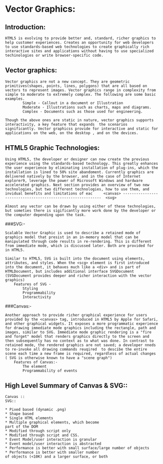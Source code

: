 Vector Graphics:
===============

Introduction:
-------------
	HTML5 is evolving to provide better and, standard, richer graphics to help customer experiences. Creates an opportunity for web developers to use standards-based web technologies to create graphically rich interactive sites and applications without having to use specialized techinologies or write browser-specific code. 



Vector graphics:
---------------
	Vector graphics are not a new concept. They are geometric primitives(shapes, points, lines, polygons) that are all based on vectors to represent images. Vector graphics range in complexity from simple to moderate to extremely complex. The following are some basic examples. 
			Simple - Callout in a document or Illustration 
			Moderate - Illustrations such as charts, maps and diagrams. 
			Complex - Documents such as those used for engineering. 

	Though the above ones are static in nature, vector graphics supports interactivity, a key feature that expands 	the scenarios significantly. Vector graphicss provide for interactive and static for applications on the web, on the desktop , and on the devices. 


HTML5 Graphic Technologies: 
---------------------------

	Using HTML5, the developer or designer can now create the previous experience using the standards-based technology. This greatly enhances the user experience by eliminating installation of plug-ins, which the installation is lined to 50% site abandoment. Currently graphics are delivered natively by the browser, and in the case of Internet explorer9, leverage the power of Microsoft Windows and hardware accelerated graphics. Next section provides an overview of two new technologies, but two different technologies, how to use them, and invidual benefits and limitations of eac		<canvas> ------------------------------------------------------------  <svg>

	Almost any vector can be drawn by using either of these technologies, but someties there is sigificantly more work done by the developer or the computer depending upon the task.  
 

 ###SVG:-

 	Scalable Vector Graphic is used to describe a retained mode of graphics model that presist in an in-memory model that can be manipulated through code results in re-rendering. This is different from immediate mode, which is discussed later. Both are provided for in HTML5. 

 	Similar to HTML5, SVG is built into the document using elements, attributes, and styles. When the <scg> element is first introduced into the document, it behaves much like a <div> and is part of HTMLDocument, but includes additional interface SVGDocument (SVGDocument provides deeper and richer interaction with the vector graphics)
 		Features of SVG - 
 			Styling 
 			Programmability
 			Interactivity

 ###Canvas:- 

 	Another approach to provide richer graphical experience for users provided by the <canvas> tag, introduced in HTML5 by Apple for Safari, and other graphical widgets. It exposes a more programmatic experience for drawing immediate mode graphics including the rectangle, path and images, similar to SVG. Immediate mode graphic rendering is a "fire and forget" model that renders graphics directly to the screen and then subsequently has no context as to what was done. In contrast to retained mode, the rendered graphics are not saved; a developer nneds to re-invoke all drawing commands reuqired 	to descibe the entire scene each time a new frame is required, regardless of actual changes ( SVG is otherwise known to have a "scene graph") 
 		Features of Canvas:- 
 			The element
 			Programmability of events

 High Level Summary of Canvas & SVG::
 -----------------------------------
 	Canvas ::                                                                        SVG::

 	* Pixed based (dynamic .png)													* Shape based 
 	* Single HTML elements                                                          * Multiple graphical elements, which become 																					part of the DOM
 	* Modified through script only 													* Modified through script and CSS.
 	* Event Model/user interaction is granular 										* Event model/user interaction is abstracted 
 	* Performance is better with small surface/large number of objects              * Performance is better with smaller number 																					of objects (<10K) and a larger surface, or both 



 	
